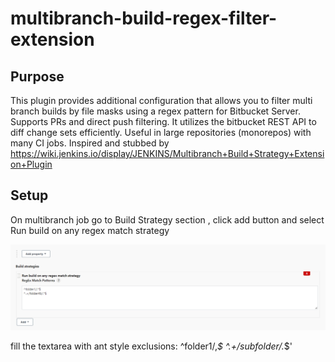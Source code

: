# multibranch-build-regex-filter-extension

## Purpose
This plugin provides additional configuration that allows you to filter multi branch builds by file masks using a regex pattern for Bitbucket Server.
Supports PRs and direct push filtering. 
It utilizes the bitbucket REST API to diff change sets efficiently.
Useful in large repositories (monorepos) with many CI jobs. 
Inspired and stubbed by https://wiki.jenkins.io/display/JENKINS/Multibranch+Build+Strategy+Extension+Plugin


## Setup
On multibranch job go to Build Strategy section , click add button and select
Run build on any regex match strategy

![Multibranch build strategy extension](/images/exclude.png)

fill the textarea with ant style exclusions:
^folder1/,*$
^.+/subfolder/.*$'

